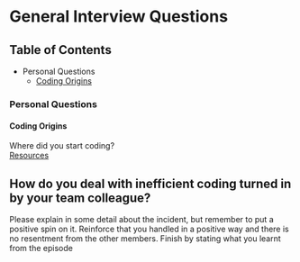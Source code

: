 General Interview Questions
===========================

## <a name='toc'>Table of Contents</a>
* Personal Questions
  * [Coding Origins](#coding-origins)

### <a name='toc'>Personal Questions

#### Coding Origins
Where did you start coding?<br/>
[Resources](general/coding-orgins.md)

## How do you deal with inefficient coding turned in by your team colleague?

Please explain in some detail about the incident, but remember to put a positive spin on it. Reinforce that you handled in a positive way and there is no resentment from the other members. Finish by stating what you learnt from the episode

